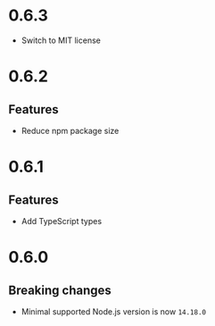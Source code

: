 # 0.6.3

- Switch to MIT license

# 0.6.2

## Features

- Reduce npm package size

# 0.6.1

## Features

- Add TypeScript types

# 0.6.0

## Breaking changes

- Minimal supported Node.js version is now `14.18.0`
